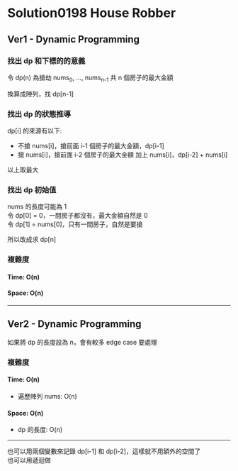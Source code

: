 # Solution0198 House Robber

## Ver1 - Dynamic Programming

### 找出 dp 和下標的的意義

令 dp(n) 為搶劫 nums<sub>0</sub>, ..., nums<sub>n-1</sub> 共 n 個房子的最大金額

換算成陣列，找 dp[n-1]

### 找出 dp 的狀態推導

dp[i] 的來源有以下:
- 不搶 nums[i]，搶前面 i-1 個房子的最大金額，dp[i-1]
- 搶 nums[i]，搶前面 i-2 個房子的最大金額 加上 nums[i]，dp[i-2] + nums[i]

以上取最大

### 找出 dp 初始值

nums 的長度可能為 1  
令 dp[0] = 0，一間房子都沒有，最大金額自然是 0  
令 dp[1] = nums[0]，只有一間房子，自然是要搶

所以改成求 dp[n]

### 複雜度

#### Time: O(n)

#### Space: O(n)

---

## Ver2 - Dynamic Programming

如果將 dp 的長度設為 n，會有較多 edge case 要處理

### 複雜度

#### Time: O(n)
- 遍歷陣列 nums: O(n)

#### Space: O(n)
- dp 的長度: O(n)

---

也可以用兩個變數來記錄 dp[i-1] 和 dp[i-2]，這樣就不用額外的空間了  
也可以用遞迴做